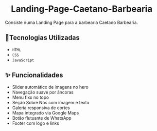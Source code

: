 <h1 align="center">Landing-Page-Caetano-Barbearia</h1>
Consiste numa Landing Page para a barbearia Caetano Barbearia.

## 🚀Tecnologias Utilizadas
- ``HTML``
- ``CSS``
- ``JavaScript``

## ✨ Funcionalidades
- Slider automático de imagens no hero  
- Navegação suave por âncoras  
- Menu fixo no topo  
- Seção Sobre Nós com imagem e texto  
- Galeria responsiva de cortes  
- Mapa integrado via Google Maps  
- Botão flutuante de WhatsApp  
- Footer com logo e links  

